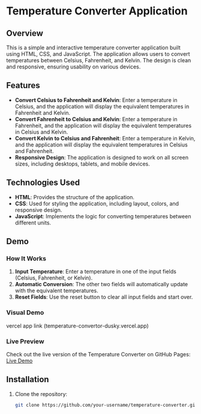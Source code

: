 # Temperature Converter Application

## Overview

This is a simple and interactive temperature converter application built using HTML, CSS, and JavaScript. The application allows users to convert temperatures between Celsius, Fahrenheit, and Kelvin. The design is clean and responsive, ensuring usability on various devices.

## Features

- **Convert Celsius to Fahrenheit and Kelvin**: Enter a temperature in Celsius, and the application will display the equivalent temperatures in Fahrenheit and Kelvin.
- **Convert Fahrenheit to Celsius and Kelvin**: Enter a temperature in Fahrenheit, and the application will display the equivalent temperatures in Celsius and Kelvin.
- **Convert Kelvin to Celsius and Fahrenheit**: Enter a temperature in Kelvin, and the application will display the equivalent temperatures in Celsius and Fahrenheit.
- **Responsive Design**: The application is designed to work on all screen sizes, including desktops, tablets, and mobile devices.

## Technologies Used

- **HTML**: Provides the structure of the application.
- **CSS**: Used for styling the application, including layout, colors, and responsive design.
- **JavaScript**: Implements the logic for converting temperatures between different units.

## Demo

### How It Works

1. **Input Temperature**: Enter a temperature in one of the input fields (Celsius, Fahrenheit, or Kelvin).
2. **Automatic Conversion**: The other two fields will automatically update with the equivalent temperatures.
3. **Reset Fields**: Use the reset button to clear all input fields and start over.

### Visual Demo

vercel app link (temperature-convertor-dusky.vercel.app)

### Live Preview

Check out the live version of the Temperature Converter on GitHub Pages:  
[Live Demo](https://snehabansal670.github.io/temperature-convertor/)

## Installation

1. Clone the repository:

   ```bash
   git clone https://github.com/your-username/temperature-converter.git
